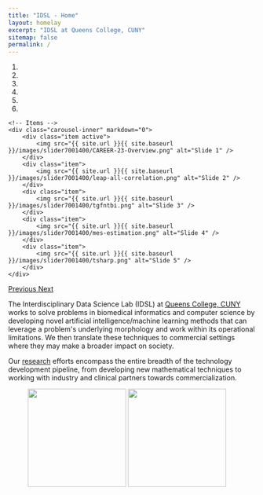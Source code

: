 ```yaml
---
title: "IDSL - Home"
layout: homelay
excerpt: "IDSL at Queens College, CUNY"
sitemap: false
permalink: /
---
```


<div markdown="0" id="carousel" class="carousel slide" data-ride="carousel" data-interval="4000" data-pause="hover" >
    <!-- Menu -->
    <ol class="carousel-indicators">
        <li data-target="#carousel" data-slide-to="0" class="active"></li>
        <li data-target="#carousel" data-slide-to="1"></li>
        <li data-target="#carousel" data-slide-to="2"></li>
        <li data-target="#carousel" data-slide-to="3"></li>
        <li data-target="#carousel" data-slide-to="4"></li>
        <li data-target="#carousel" data-slide-to="5"></li>
    </ol>

    <!-- Items -->
    <div class="carousel-inner" markdown="0">
        <div class="item active">
            <img src="{{ site.url }}{{ site.baseurl }}/images/slider7001400/CAREER-23-Overview.png" alt="Slide 1" />
        </div>
        <div class="item">
            <img src="{{ site.url }}{{ site.baseurl }}/images/slider7001400/leap-all-correlation.png" alt="Slide 2" />
        </div>
        <div class="item">
            <img src="{{ site.url }}{{ site.baseurl }}/images/slider7001400/tgfntbi.png" alt="Slide 3" />
        </div>
        <div class="item">
            <img src="{{ site.url }}{{ site.baseurl }}/images/slider7001400/mes-estimation.png" alt="Slide 4" />
        </div>
        <div class="item">
            <img src="{{ site.url }}{{ site.baseurl }}/images/slider7001400/tsharp.png" alt="Slide 5" />
        </div>       
    </div>
  <a class="left carousel-control" href="#carousel" role="button" data-slide="prev">
    <span class="glyphicon glyphicon-chevron-left" aria-hidden="true"></span>
    <span class="sr-only">Previous</span>
  </a>
  <a class="right carousel-control" href="#carousel" role="button" data-slide="next">
    <span class="glyphicon glyphicon-chevron-right" aria-hidden="true"></span>
    <span class="sr-only">Next</span>
  </a>
</div>


The Interdisciplinary Data Science Lab (IDSL) at [Queens College, CUNY](https://www.qc.cuny.edu/) works to solve problems in biomedical informatics and computer science by developing novel artificial intelligence/machine learning methods that can leverage a problem's underlying morphology and work within its operational limitations. We then translate these techniques to commercial settings where they may make a broader impact on society.

Our [research](research) efforts encompass the entire breadth of the technology development pipeline, from developing new mathematical techniques to working with industry and clinical partners towards commercialization.

<figure class="text-center">
  <img src="{{ site.url }}{{ site.baseurl }}/images/logopic/qc-logo.png" style="width: 200px">
  <img src="{{ site.url }}{{ site.baseurl }}/images/logopic/gc-logo.png" style="width: 200px">
</figure>
